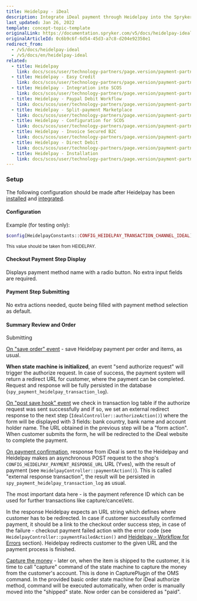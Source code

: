 ```yaml
---
title: Heidelpay - iDeal
description: Integrate iDeal payment through Heidelpay into the Spryker-based shop.
last_updated: Jan 26, 2022
template: concept-topic-template
originalLink: https://documentation.spryker.com/v5/docs/heidelpay-ideal
originalArticleId: 0c6b9c6f-6d54-45d3-a7c8-d204e92358e1
redirect_from:
  - /v5/docs/heidelpay-ideal
  - /v5/docs/en/heidelpay-ideal
related:
  - title: Heidelpay
    link: docs/scos/user/technology-partners/page.version/payment-partners/heidelpay/heidelpay.html
  - title: Heidelpay - Easy Credit
    link: docs/scos/user/technology-partners/page.version/payment-partners/heidelpay/heidelpay-payment-methods/heidelpay-easy-credit.html
  - title: Heidelpay - Integration into SCOS
    link: docs/scos/user/technology-partners/page.version/payment-partners/heidelpay/scos-integration/heidelpay-integration-into-scos.html
  - title: Heidelpay - Paypal Debit Workflow
    link: docs/scos/user/technology-partners/page.version/payment-partners/heidelpay/heidelpay-payment-methods/heidelpay-paypal-debit-workflow.html
  - title: Heidelpay - Split-payment Marketplace
    link: docs/scos/user/technology-partners/page.version/payment-partners/heidelpay/heidelpay-payment-methods/heidelpay-split-payment-marketplace.html
  - title: Heidelpay - Configuration for SCOS
    link: docs/scos/user/technology-partners/page.version/payment-partners/heidelpay/scos-integration/heidelpay-configuration-for-scos.html
  - title: Heidelpay - Invoice Secured B2C
    link: docs/scos/user/technology-partners/page.version/payment-partners/heidelpay/heidelpay-payment-methods/heidelpay-invoice-secured-b2c.html
  - title: Heidelpay - Direct Debit
    link: docs/scos/user/technology-partners/page.version/payment-partners/heidelpay/heidelpay-payment-methods/heidelpay-direct-debit.html
  - title: Heidelpay - Installation
    link: docs/scos/user/technology-partners/page.version/payment-partners/heidelpay/heidelpay-installation.html
---
```


### Setup

The following configuration should be made after Heidelpay has been [installed](/docs/scos/user/technology-partners/{{page.version}}/payment-partners/heidelpay/heidelpay-installation.html) and [integrated](/docs/scos/user/technology-partners/{{page.version}}/payment-partners/heidelpay/scos-integration/heidelpay-integration-into-scos.html).

#### Configuration

Example (for testing only):
```php
$config[HeidelpayConstants::CONFIG_HEIDELPAY_TRANSACTION_CHANNEL_IDEAL] = '31HA07BC8142C5A171744B56E61281E5';
```
<sub>This value should be taken from HEIDELPAY.</sub>

#### Checkout Payment Step Display

Displays payment method name with a radio button. No extra input fields are required.

#### Payment Step Submitting

No extra actions needed, quote being filled with payment method selection as default.

#### Summary Review and Order
 Submitting

<u>On "save order" event</u> - save Heidelpay payment per order and items, as usual.

<b>When state machine is initialized</b>, an event "send authorize request" will trigger the authorize request. In case of success, the payment system will return a redirect URL for customer, where the payment can be completed. Request and response will be fully persisted in the database (`spy_payment_heidelpay_transaction_log`). 

<u>On "post save hook" event</u> we check in  transaction log table if the authorize request was sent successfully and if so, we set an external redirect response to the next step (`IdealController::authorizeAction()`) where the form will be displayed with 3 fields: bank country, bank name and account holder name. The URL obtained in the previous step will be a "form action". When customer submits the form, he will be redirected to the iDeal website to complete the payment. 

<u>On payment confirmation</u>, response from iDeal is sent to the Heidelpay and Heidelpay makes an asynchronous POST request to the shop's `CONFIG_HEIDELPAY_PAYMENT_RESPONSE_URL` URL (Yves), with the result of payment (see `HeidelpayController::paymentAction()`). This is called "external response transaction", the result will be persisted in `spy_payment_heidelpay_transaction_log` as usual.

 The most important data here - is the payment reference ID which can be used for further transactions like capture/cancel/etc. 

In the response Heidelpay expects an URL string which defines where customer has to be redirected. In case if customer successfully confirmed payment, it should be a link to the checkout order success step, in case of the failure - checkout payment failed action with the error code (see `HeidelpayController::paymentFailedAction()` and [Heidelpay - Workflow for Errors](/docs/scos/user/technology-partners/{{page.version}}/payment-partners/heidelpay/heidelpay-workflow-for-errors.html) section). Heidelpay redirects customer to the given URL and the payment process is finished. 

<u>Capture the money</u> - later on, when the item is shipped to the customer, it is time to call "capture" command of the state machine to capture the money from the customer's account. This is done in CapturePlugin of the OMS command. In the provided basic order state machine for iDeal authorize method, command will be executed automatically, when order is manually moved into the "shipped" state. Now order can be considered as "paid".
